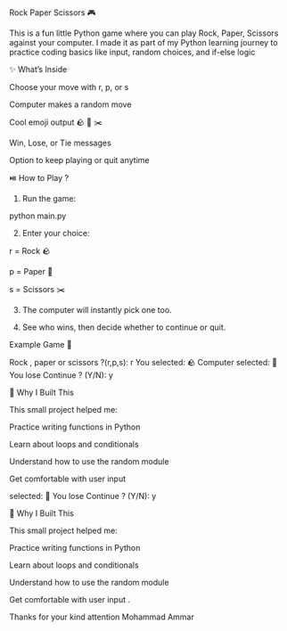 Rock Paper Scissors 🎮

This is a fun little Python game where you can play Rock, Paper, Scissors against your computer.
I made it as part of my Python learning journey to practice coding basics like input, random choices, and if-else logic 

✨ What’s Inside

Choose your move with r, p, or s

Computer makes a random move

Cool emoji output 🪨 📜 ✂️

Win, Lose, or Tie messages

Option to keep playing or quit anytime


⏯️ How to Play ?

1. Run the game:

python main.py


2. Enter your choice:

r = Rock 🪨

p = Paper 📜

s = Scissors ✂️



3. The computer will instantly pick one too.


4. See who wins, then decide whether to continue or quit.


Example Game 👾

Rock , paper or scissors ?(r,p,s): r
You selected: 🪨
Computer selected: 📜
You lose
Continue ? (Y/N): y



📌 Why I Built This

This small project helped me:

Practice writing functions in Python

Learn about loops and conditionals

Understand how to use the random module

Get comfortable with user input



 selected: 📜
You lose
Continue ? (Y/N): y



📌 Why I Built This

This small project helped me:

Practice writing functions in Python

Learn about loops and conditionals

Understand how to use the random module

Get comfortable with user input .

Thanks for your kind attention 
Mohammad Ammar 



 
